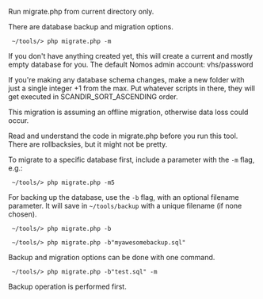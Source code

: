 Run migrate.php from current directory only.

There are database backup and migration options.

` ~/tools/> php migrate.php -m`

If you don't have anything created yet, this will create a current and mostly empty database for you. The default Nomos admin account: vhs/password

If you're making any database schema changes, make a new folder
 with just a single integer +1 from the max. Put whatever
 scripts in there, they will get executed
 in SCANDIR_SORT_ASCENDING order.

This migration is assuming an offline migration, otherwise data loss could occur.

Read and understand the code in migrate.php before you run this tool. There are rollbacksies, but it might not be pretty.

To migrate to a specific database first, include a parameter with the `-m` flag, e.g.:

` ~/tools/> php migrate.php -m5`


For backing up the database, use the `-b` flag, with an optional filename parameter. It will save in `~/tools/backup` with a unique filename (if none chosen).

` ~/tools/> php migrate.php -b`

` ~/tools/> php migrate.php -b"myawesomebackup.sql"`

Backup and migration options can be done with one command.


` ~/tools/> php migrate.php -b"test.sql" -m`

Backup operation is performed first.